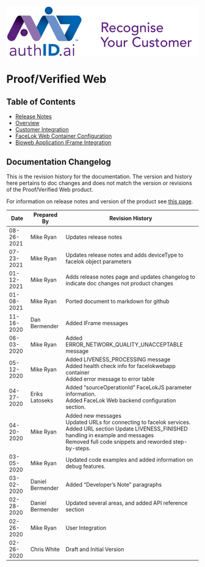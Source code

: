 ![Ipsidy](../images/authid.png)
# Proof/Verified Web

## Table of Contents

- [Release Notes](./pages/releasenotes.md)
- [Overview](./pages/overview.md)
- [Customer Integration](./pages/customer-integration.md)
- [FaceLok Web Container Configuration](./pages/flweb-container-config.md)
- [Bioweb Application IFrame Integration](./page/../pages/bioweb-iframe-integration.md)

## Documentation Changelog

This is the revision history for the documentation.  The version and history here pertains to doc changes and does not match the version or revisions of the Proof/Verified Web product.

For information on release notes and version of the product see [this page](./pages/releasenotes.md).

| Date | Prepared By | Revision History |
| ---- | ----------- | ---------------- |
| 08-26-2021 | Mike Ryan | Updates release notes |
| 07-23-2021 | Mike Ryan | Updates release notes and adds deviceType to facelok object parameters |
| 01-12-2021 | Mike Ryan | Adds release notes page and updates changelog to indicate doc changes not product changes |
| 01-08-2021 | Mike Ryan | Ported document to markdown for github |
| 11-16-2020 | Dan Bermender | Added IFrame messages |
| 06-03-2020 | Mike Ryan | Added ERROR_NETWORK_QUALITY_UNACCEPTABLE message |
| 05-12-2020 | Mike Ryan | Added LIVENESS_PROCESSING message<br> Added health check info for facelokwebapp container<br> Added error message to error table |
| 04-27-2020 | Eriks Latoseks | Added “sourceOperationId” FaceLokJS parameter information.<br> Added FaceLok Web backend configuration section. |
| 04-20-2020 | Mike Ryan | Added new messages<br> Updated URLs for connecting to facelok services.<br> Added URL section Update LIVENESS_FINISHED handling in example and messages<br> Removed full code snippets and reworded step-by-steps. |
| 03-05-2020 | Mike Ryan | Updated code examples and added information on debug features. |
| 03-02-2020 | Daniel Bermender | Added “Developer’s Note” paragraphs |
| 02-28-2020 | Daniel Bermender | Updated several areas, and added API reference section |
| 02-26-2020 | Mike Ryan | User Integration |
| 02-26-2020 | Chris White | Draft and Initial Version |
